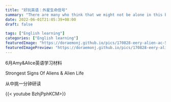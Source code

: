 ```yaml
---
title: "好玩英语：外星生命信号"
summary: "There are many who think that we might not be alone in this big universe, and chances are that they’re not wrong"
date: 2022-06-01T21:05:39+08:00
draft: false

tags: ["English learning"]
categories: ["English learning"]
featuredImage: "https://doraemonj.github.io/pics/170828-eery-alien-ac-544p.png"
featuredImagePreview: "https://doraemonj.github.io/pics/170828-eery-alien-ac-544p.png"
---
```


6月Amy&Alice英语学习材料

Strongest Signs Of Aliens & Alien Life

从中挑一分钟研读

{{< youtube BzhjPphKCM>}}
